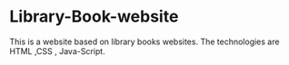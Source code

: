 # Library-Book-website
This is a website based on library books websites. The technologies are HTML ,CSS , Java-Script.
